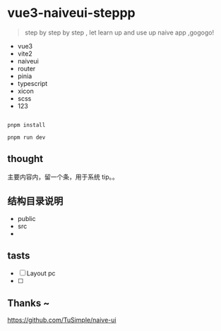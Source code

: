 # vue3-naiveui-steppp

> step by step by step , let learn up and use up naive app ,gogogo!

-   vue3
-   vite2
-   naiveui
-   router
-   pinia
-   typescript
-   xicon
-   scss
-   123

```

pnpm install

pnpm run dev

```

## thought

主要内容内，留一个条，用于系统 tip。。

## 结构目录说明

-   public
-   src
-

## tasts

-   [ ] Layout pc
-   [ ]

## Thanks ~

https://github.com/TuSimple/naive-ui

